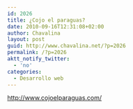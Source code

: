 ```yaml
---
id: 2026
title: ¿Cojo el paraguas?
date: 2010-09-16T12:31:08+02:00
author: Chavalina
layout: post
guid: http://www.chavalina.net/?p=2026
permalink: /?p=2026
aktt_notify_twitter:
  - 'no'
categories:
  - Desarrollo web
---
```

http://www.cojoelparaguas.com/